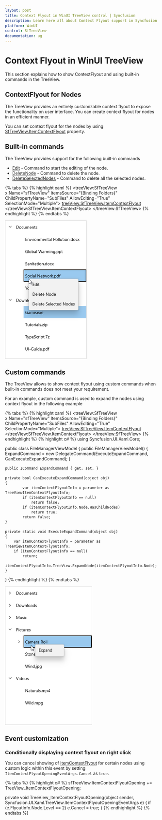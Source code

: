 ```yaml
---
layout: post
title: Context Flyout in WinUI TreeView control | Syncfusion
description: Learn here all about Context Flyout support in Syncfusion WinUI TreeView control and more details.
platform: WinUI
control: SfTreeView
documentation: ug
---
```


# Context Flyout in WinUI TreeView

This section explains how to show ContextFlyout and using built-in commands in the TreeView.

## ContextFlyout for Nodes

The TreeView provides an entirely customizable context flyout to expose the functionality on user interface. You can create context flyout for nodes in an efficient manner.

You can set context flyout for the nodes by using [SfTreeView.ItemContextFlyout](https://help.syncfusion.com/cr/winui/Syncfusion.UI.Xaml.TreeView.SfTreeView.html#Syncfusion_UI_Xaml_TreeView_SfTreeView_ItemContextFlyout) property.

## Built-in commands

The TreeView provides support for the following built-in commands

* [Edit](https://help.syncfusion.com/cr/winui/Syncfusion.UI.Xaml.TreeView.TreeViewCommands.html#Syncfusion_UI_Xaml_TreeView_TreeViewCommands_Edit) - Command to start the editing of the node.
* [DeleteNode](https://help.syncfusion.com/cr/winui/Syncfusion.UI.Xaml.TreeView.TreeViewCommands.html#Syncfusion_UI_Xaml_TreeView_TreeViewCommands_DeleteNode) - Command to delete the node.
* [DeleteSelectedNodes](https://help.syncfusion.com/cr/winui/Syncfusion.UI.Xaml.TreeView.TreeViewCommands.html#Syncfusion_UI_Xaml_TreeView_TreeViewCommands_DeleteSelectedNodes) - Command to delete all the selected nodes.

{% tabs %}
{% highlight xaml %}
<treeView:SfTreeView x:Name="sfTreeView"
				ItemsSource="{Binding Folders}"
				ChildPropertyName="SubFiles"
                AllowEditing="True"
                SelectionMode="Multiple">
		<treeView:SfTreeView.ItemContextFlyout>
            <MenuFlyout>
                <MenuFlyoutItem x:Name="Edit" Text="Edit" Command="{x:Bind treeView:TreeViewCommands.Edit}" CommandParameter="{Binding }"/>
                <MenuFlyoutItem x:Name="DeleteNode" Text="Delete Node" Command="{x:Bind treeView:TreeViewCommands.DeleteNode}" CommandParameter="{Binding }"/>
                <MenuFlyoutItem x:Name="DeleteSelectedNodes" Text="Delete Selected Nodes" Command="{x:Bind treeView:TreeViewCommands.DeleteSelectedNodes}" CommandParameter="{Binding }"/>
            </MenuFlyout>
        </treeView:SfTreeView.ItemContextFlyout>
</treeView:SfTreeView>
{% endhighlight %}
{% endtabs %}

![WinUI TreeView with ContextFlyout using built-in commands](ContextFlyout_images/ContextFlyout_image1.png)

## Custom commands

The TreeView allows to show context flyout using custom commands when built-in commands does not meet your requirement.

For an example, custom command is used to expand the nodes using context flyout in the following example

{% tabs %}
{% highlight xaml %}
<treeView:SfTreeView x:Name="sfTreeView"
				ItemsSource="{Binding Folders}"
				ChildPropertyName="SubFiles"
                AllowEditing="True"
                SelectionMode="Multiple">
    <treeView:SfTreeView.ItemContextFlyout>
        <MenuFlyout>
            <MenuFlyoutItem x:Name="Expand" Text="Expand" Command="{Binding TreeView.DataContext.ExpandCommand}" CommandParameter="{Binding }"/>
        </MenuFlyout>
    </treeView:SfTreeView.ItemContextFlyout>
</treeView:SfTreeView>
{% endhighlight %}
{% highlight c# %}
using Syncfusion.UI.Xaml.Core;

public class FileManagerViewModel
{
    public FileManagerViewModel()
    {
        ExpandCommand = new DelegateCommand<object>(ExecuteExpandCommand, CanExecuteExpandCommand);
    }
    
    public ICommand ExpandCommand { get; set; }
    
    private bool CanExecuteExpandCommand(object obj)
    {
            var itemContextFlyoutInfo = parameter as TreeViewItemContextFlyoutInfo;
            if (itemContextFlyoutInfo == null)
                return false;
            if (itemContextFlyoutInfo.Node.HasChildNodes)
                return true;
            return false;
    }

    private static void ExecuteExpandCommand(object obj)
    {
        var itemContextFlyoutInfo = parameter as TreeViewItemContextFlyoutInfo;
        if (itemContextFlyoutInfo == null)
            return;
        itemContextFlyoutInfo.TreeView.ExpandNode(itemContextFlyoutInfo.Node);
    }
}
{% endhighlight %}
{% endtabs %}

![WinUI TreeView with ContextFlyout using custom commands](ContextFlyout_images/ContextFlyout_image2.png)

## Event customization

### Conditionally displaying context flyout on right click

You can cancel showing of [ItemContextFlyout](https://help.syncfusion.com/cr/winui/Syncfusion.UI.Xaml.TreeView.SfTreeView.html#Syncfusion_UI_Xaml_TreeView_SfTreeView_ItemContextFlyout) for certain nodes using custom logic within this event by setting `ItemContextFlyoutOpeningEventArgs.Cancel` as `true`.

{% tabs %}
{% highlight c# %}
sfTreeView.ItemContextFlyoutOpening += TreeView_ItemContextFlyoutOpening;

private void TreeView_ItemContextFlyoutOpening(object sender, Syncfusion.UI.Xaml.TreeView.ItemContextFlyoutOpeningEventArgs e)
{
    if (e.FlyoutInfo.Node.Level == 2)
        e.Cancel = true;
}
{% endhighlight %}
{% endtabs %}

